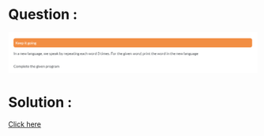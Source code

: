 # Question :
![keep it going](https://github.com/prabhu30/coding/blob/main/Edyst/Python%20-%20Intro%20to%20Advanced/21_keep%20it%20going/image.png)

# Solution :
[Click here](https://github.com/prabhu30/coding/blob/main/Edyst/Python%20-%20Intro%20to%20Advanced/21_keep%20it%20going/solution.py)
